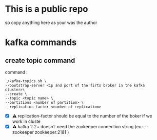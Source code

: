 # This is a public repo

so copy anything here as your was the author

# kafka commands

## create topic command

 command : 
    
    ./kafka-topics.sh \
    --bootstrap-server <ip and port of the firts broker in the kafka  cluster>\
    --create \
    --topic <topic name> \
    --partitions <number of partition> \
    --replication-factor <number of replication>

 - [x] :warning: replication-factor should be equal to the number of the boker if we work in cluste
 - [x] :warning: kafka 2.2+ doesn't need the zookeeper connection string (ex : --zookeeper zookeeper:2181 )